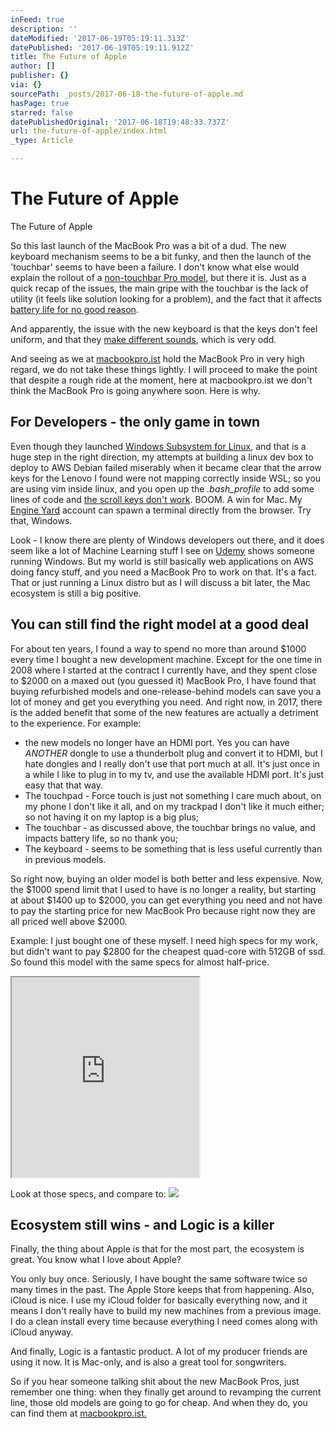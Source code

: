 ```yaml
---
inFeed: true
description: ''
dateModified: '2017-06-19T05:19:11.313Z'
datePublished: '2017-06-19T05:19:11.912Z'
title: The Future of Apple
author: []
publisher: {}
via: {}
sourcePath: _posts/2017-06-18-the-future-of-apple.md
hasPage: true
starred: false
datePublishedOriginal: '2017-06-18T19:48:33.737Z'
url: the-future-of-apple/index.html
_type: Article

---
```

# The Future of Apple

The Future of Apple

So this last launch of the MacBook Pro was a bit of a dud. The new keyboard mechanism seems to be a bit funky, and then the launch of the 'touchbar' seems to have been a failure. I don't know what else would explain the rollout of a [non-touchbar Pro model][0], but there it is. Just as a quick recap of the issues, the main gripe with the touchbar is the lack of utility (it feels like solution looking for a problem), and the fact that it affects [battery life for no good reason][1].

And apparently, the issue with the new keyboard is that the keys don't feel uniform, and that they [make different sounds][2], which is very odd.

And seeing as we at [macbookpro.ist][3] hold the MacBook Pro in very high regard, we do not take these things lightly. I will proceed to make the point that despite a rough ride at the moment, here at macbookpro.ist we don't think the MacBook Pro is going anywhere soon. Here is why.

## For Developers - the only game in town

Even though they launched [Windows Subsystem for Linux][4], and that is a huge step in the right direction, my attempts at building a linux dev box to deploy to AWS Debian failed miserably when it became clear that the arrow keys for the Lenovo I found were not mapping correctly inside WSL; so you are using vim inside linux, and you open up the _.bash\_profile_ to add some lines of code and [the scroll keys don't work][5]. BOOM. A win for Mac. My [Engine Yard][6] account can spawn a terminal directly from the browser. Try that, Windows.

Look - I know there are plenty of Windows developers out there, and it does seem like a lot of Machine Learning stuff I see on [Udemy][7] shows someone running Windows. But my world is still basically web applications on AWS doing fancy stuff, and you need a MacBook Pro to work on that. It's a fact. That or just running a Linux distro but as I will discuss a bit later, the Mac ecosystem is still a big positive.

## You can still find the right model at a good deal

For about ten years, I found a way to spend no more than around $1000 every time I bought a new development machine. Except for the one time in 2008 where I started at the contract I currently have, and they spent close to $2000 on a maxed out (you guessed it) MacBook Pro, I have found that buying refurbished models and one-release-behind models can save you a lot of money and get you everything you need. And right now, in 2017, there is the added benefit that some of the new features are actually a detriment to the experience. For example:

* the new models no longer have an HDMI port. Yes you can have _ANOTHER_ dongle to use a thunderbolt plug and convert it to HDMI, but I hate dongles and I really don't use that port much at all. It's just once in a while I like to plug in to my tv, and use the available HDMI port. It's just easy that that way.
* The touchpad - Force touch is just not something I care much about, on my phone I don't like it all, and on my trackpad I don't like it much either; so not having it on my laptop is a big plus;
* The touchbar - as discussed above, the touchbar brings no value, and impacts battery life, so no thank you;
* The keyboard - seems to be something that is less useful currently than in previous models.

So right now, buying an older model is both better and less expensive. Now, the $1000 spend limit that I used to have is no longer a reality, but starting at about $1400 up to $2000, you can get everything you need and not have to pay the starting price for new MacBook Pro because right now they are all priced well above $2000\.

Example: I just bought one of these myself. I need high specs for my work, but didn't want to pay $2800 for the cheapest quad-core with 512GB of ssd. So found this model with the same specs for almost half-price.

<iframe src="https://the-grid.github.io/ed-userhtml/?g=eJxtUsFu2zAMvecrDB90S60obeqmVobt0m3Y0AFBt2EXQZFoR4gsuRIzN_36yXayDcN4EMRH8j2KYoVyZyGLeLLAc9RZbzTu10tKu5f7DOEF59Kaxq0zBQ4h3OebWYVhU11SeT7m5puqQD3C_-CzytRBtr81JgHGBoE9mGaPa3Y9OHnWytAYdy6nF39KGoGogrfWuIbnzufZyLvzQUOYwkHxvCj6OHfySrby1bu51PEUEdor5dsiUTeAsXh-s4Xw0yj4CiEa7zij9JaWjJFHBx-3fEEeOwgSh9AD4Fv9HltLPstwAPxipQL-tCXRH0O6SUUC1Py5FrETMhon0FgitcBTB7wLXh8VitT0gWCQ6pC6F0ZzGfdWOm38nFHSjszdyDz1nTibQT3pjHCbps_fUfr9x8PTp_IbGYTi38Ag8EFztmMreiuvl3cl6IWmarlQC3rD7mpZljfpgXHve3GeGYYjjIXCd-CiSL076EVvnPY9r6WNQLqQxiSUtz7w5WgEDdoLROlqpSjZNWe_Hi39epasKqav_7Mb_1uZIq3TLJ3DIm5-AZeS32U" height="320" style=""></iframe>

Look at those specs, and compare to:
![](https://the-grid-user-content.s3-us-west-2.amazonaws.com/d674824e-7e4f-47f7-aff2-7ebf3791009e.png)

## Ecosystem still wins - and Logic is a killer

Finally, the thing about Apple is that for the most part, the ecosystem is great. You know what I love about Apple?

You only buy once. Seriously, I have bought the same software twice so many times in the past. The Apple Store keeps that from happening. Also, iCloud is nice. I use my iCloud folder for basically everything now, and it means I don't really have to build my new machines from a previous image. I do a clean install every time because everything I need comes along with iCloud anyway.

And finally, Logic is a fantastic product. A lot of my producer friends are using it now. It is Mac-only, and is also a great tool for songwriters.

So if you hear someone talking shit about the new MacBook Pros, just remember one thing: when they finally get around to revamping the current line, those old models are going to go for cheap. And when they do, you can find them at [macbookpro.ist.][3]

[0]: https://9to5mac.com/2016/11/08/hands-on-late-2016-13-inch-macbook-pro-without-touch-bar-video/
[1]: https://www.jeffgeerling.com/blog/2017/i-returned-my-2016-macbook-pro-touch-bar
[2]: https://www.macrumors.com/2017/02/21/2016-macbook-pro-keyboard-issues/
[3]: http://macbookpro.ist/
[4]: https://blogs.msdn.microsoft.com/wsl/
[5]: https://github.com/Microsoft/BashOnWindows/issues/111
[6]: https://cloud.engineyard.com/
[7]: https://www.udemy.com/machinelearning/learn/v4/overview